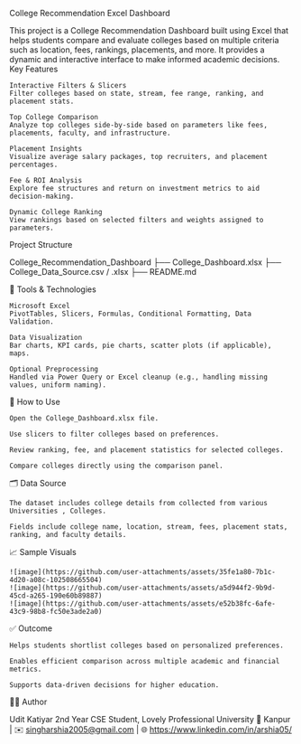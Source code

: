 College Recommendation Excel Dashboard

This project is a College Recommendation Dashboard built using Excel that helps students compare and evaluate colleges based on multiple criteria such as location, fees, rankings, placements, and more. It provides a dynamic and interactive interface to make informed academic decisions.
 Key Features

    Interactive Filters & Slicers
    Filter colleges based on state, stream, fee range, ranking, and placement stats.

    Top College Comparison
    Analyze top colleges side-by-side based on parameters like fees, placements, faculty, and infrastructure.

    Placement Insights
    Visualize average salary packages, top recruiters, and placement percentages.

    Fee & ROI Analysis
    Explore fee structures and return on investment metrics to aid decision-making.

    Dynamic College Ranking
    View rankings based on selected filters and weights assigned to parameters.

Project Structure

College_Recommendation_Dashboard
├── College_Dashboard.xlsx
├── College_Data_Source.csv / .xlsx
├── README.md

🔧 Tools & Technologies

    Microsoft Excel
    PivotTables, Slicers, Formulas, Conditional Formatting, Data Validation.

    Data Visualization
    Bar charts, KPI cards, pie charts, scatter plots (if applicable), maps.

    Optional Preprocessing
    Handled via Power Query or Excel cleanup (e.g., handling missing values, uniform naming).

📌 How to Use

    Open the College_Dashboard.xlsx file.

    Use slicers to filter colleges based on preferences.

    Review ranking, fee, and placement statistics for selected colleges.

    Compare colleges directly using the comparison panel.

🗂️ Data Source

    The dataset includes college details from collected from various Universities , Colleges.

    Fields include college name, location, stream, fees, placement stats, ranking, and faculty details.

📈 Sample Visuals

    ![image](https://github.com/user-attachments/assets/35fe1a80-7b1c-4d20-a08c-102508665504)
    ![image](https://github.com/user-attachments/assets/a5d944f2-9b9d-45cd-a265-190e60b89887)
    ![image](https://github.com/user-attachments/assets/e52b38fc-6afe-43c9-98b8-fc50e3ade2a0)




✅ Outcome

    Helps students shortlist colleges based on personalized preferences.

    Enables efficient comparison across multiple academic and financial metrics.

    Supports data-driven decisions for higher education.

👨‍💻 Author

Udit Katiyar
2nd Year CSE Student, Lovely Professional University
📍 Kanpur | ✉️ singharshia2005@gmail.com | 🌐 https://www.linkedin.com/in/arshia05/
